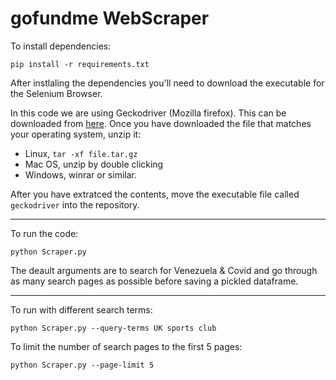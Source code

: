 # gofundme WebScraper

To install dependencies:

`pip install -r requirements.txt`

After instlaling the dependencies you'll need to download the executable for the Selenium Browser.

In this code we are using Geckodriver (Mozilla firefox). This can be downloaded from [here](https://github.com/mozilla/geckodriver/releases). Once you have downloaded the file that matches your operating system, unzip it:
- Linux, `tar -xf file.tar.gz`
- Mac OS, unzip by double clicking
- Windows, winrar or similar. 

After you have extratced the contents, move the executable file called `geckodriver` into the repository.

____

To run the code:

`python Scraper.py`

The deault arguments are to search for Venezuela & Covid and go through as many search pages as possible before saving a pickled dataframe.

___

To run with different search terms:

`python Scraper.py --query-terms UK sports club`

To limit the number of search pages to the first 5 pages:

`python Scraper.py --page-limit 5`



